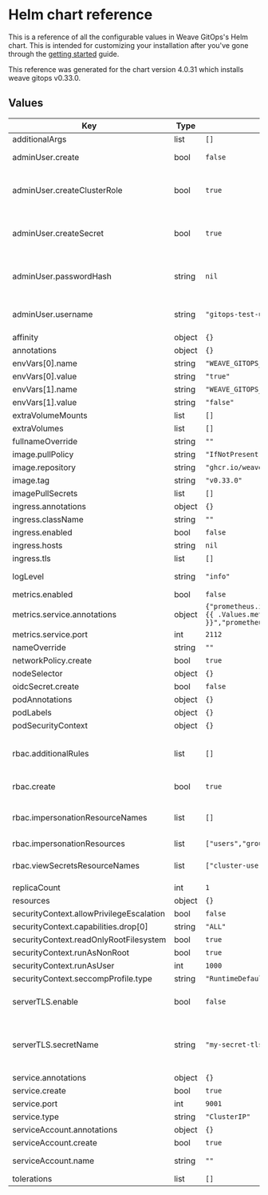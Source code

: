 # Helm chart reference
<!-- The contents of this file is generated directly from the chart's values.yaml, please make any edits there -->

This is a reference of all the configurable values in Weave GitOps's
Helm chart. This is intended for customizing your installation after
you've gone through the [getting started](../intro-weave-gitops.mdx) guide.

This reference was generated for the chart version 4.0.31 which installs weave gitops v0.33.0.

## Values

| Key | Type | Default | Description |
|-----|------|---------|-------------|
| additionalArgs | list | `[]` | Additional arguments to pass in to the gitops-server |
| adminUser.create | bool | `false` | Whether the local admin user should be created. If you use this make sure you add it to `rbac.impersonationResourceNames`. |
| adminUser.createClusterRole | bool | `true` | Specifies whether the clusterRole & binding to the admin user should be created. Will be created only if `adminUser.create` is enabled. Without this, the adminUser will only be able to see resources in the target namespace. |
| adminUser.createSecret | bool | `true` | Whether we should create the secret for the local adminUser. Will be created only if `adminUser.create` is enabled. Without this, we'll still set up the roles and permissions, but the secret with username and password has to be provided separately. |
| adminUser.passwordHash | string | `nil` | Set the password for local admin user. Requires `adminUser.create` and `adminUser.createSecret` This needs to have been hashed using bcrypt. You can do this via our CLI with `gitops get bcrypt-hash`. |
| adminUser.username | string | `"gitops-test-user"` | Set username for local admin user, this should match the value in the secret `cluster-user-auth` which can be created with `adminUser.createSecret`. Requires `adminUser.create`. |
| affinity | object | `{}` |  |
| annotations | object | `{}` | Annotations to add to the deployment |
| envVars[0].name | string | `"WEAVE_GITOPS_FEATURE_TENANCY"` |  |
| envVars[0].value | string | `"true"` |  |
| envVars[1].name | string | `"WEAVE_GITOPS_FEATURE_CLUSTER"` |  |
| envVars[1].value | string | `"false"` |  |
| extraVolumeMounts | list | `[]` |  |
| extraVolumes | list | `[]` |  |
| fullnameOverride | string | `""` |  |
| image.pullPolicy | string | `"IfNotPresent"` |  |
| image.repository | string | `"ghcr.io/weaveworks/wego-app"` |  |
| image.tag | string | `"v0.33.0"` |  |
| imagePullSecrets | list | `[]` |  |
| ingress.annotations | object | `{}` |  |
| ingress.className | string | `""` |  |
| ingress.enabled | bool | `false` |  |
| ingress.hosts | string | `nil` |  |
| ingress.tls | list | `[]` |  |
| logLevel | string | `"info"` | What log level to output. Valid levels are 'debug', 'info', 'warn' and 'error' |
| metrics.enabled | bool | `false` | Start the metrics exporter |
| metrics.service.annotations | object | `{"prometheus.io/path":"/metrics","prometheus.io/port":"{{ .Values.metrics.service.port }}","prometheus.io/scrape":"true"}` | Annotations to set on the service |
| metrics.service.port | int | `2112` | Port to start the metrics exporter on |
| nameOverride | string | `""` |  |
| networkPolicy.create | bool | `true` | Specifies whether default network policies should be created. |
| nodeSelector | object | `{}` |  |
| oidcSecret.create | bool | `false` |  |
| podAnnotations | object | `{}` |  |
| podLabels | object | `{}` |  |
| podSecurityContext | object | `{}` |  |
| rbac.additionalRules | list | `[]` | If non-empty, these additional rules will be appended to the RBAC role and the cluster role. for example, additionalRules: - apiGroups: ["infra.contrib.fluxcd.io"]   resources: ["terraforms"]   verbs: [ "get", "list", "patch" ] |
| rbac.create | bool | `true` | Specifies whether the clusterRole & binding to the service account should be created |
| rbac.impersonationResourceNames | list | `[]` | If non-empty, this limits the resources that the service account can impersonate. This applies to both users and groups, e.g. `['user1@corporation.com', 'user2@corporation.com', 'operations']` |
| rbac.impersonationResources | list | `["users","groups"]` | Limit the type of principal that can be impersonated |
| rbac.viewSecretsResourceNames | list | `["cluster-user-auth","oidc-auth"]` | If non-empty, this limits the secrets that can be accessed by the service account to the specified ones, e.g. `['weave-gitops-enterprise-credentials']` |
| replicaCount | int | `1` |  |
| resources | object | `{}` |  |
| securityContext.allowPrivilegeEscalation | bool | `false` |  |
| securityContext.capabilities.drop[0] | string | `"ALL"` |  |
| securityContext.readOnlyRootFilesystem | bool | `true` |  |
| securityContext.runAsNonRoot | bool | `true` |  |
| securityContext.runAsUser | int | `1000` |  |
| securityContext.seccompProfile.type | string | `"RuntimeDefault"` |  |
| serverTLS.enable | bool | `false` | Enable TLS termination in gitops itself. If you enable this, you need to create a secret, and specify the secretName. Another option is to create an ingress. |
| serverTLS.secretName | string | `"my-secret-tls"` | Specify the tls secret name. This type of secrets have a key called `tls.crt` and `tls.key` containing their corresponding values in  base64 format. See https://kubernetes.io/docs/concepts/configuration/secret/#tls-secrets for more details and examples |
| service.annotations | object | `{}` |  |
| service.create | bool | `true` |  |
| service.port | int | `9001` |  |
| service.type | string | `"ClusterIP"` |  |
| serviceAccount.annotations | object | `{}` | Annotations to add to the service account |
| serviceAccount.create | bool | `true` | Specifies whether a service account should be created |
| serviceAccount.name | string | `""` | The name of the service account to use. If not set and create is true, a name is generated using the fullname template |
| tolerations | list | `[]` |  |
